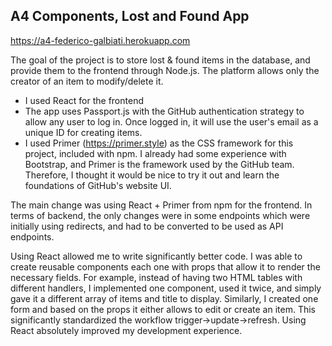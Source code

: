 ## A4 Components, Lost and Found App
https://a4-federico-galbiati.herokuapp.com

The goal of the project is to store lost & found items in the database, and provide them to the frontend through Node.js. The platform allows only the creator of an item to modify/delete it.
- I used React for the frontend
- The app uses Passport.js with the GitHub authentication strategy to allow any user to log in. Once logged in, it will use the user's email as a unique ID for creating items.
- I used Primer (https://primer.style) as the CSS framework for this project, included with npm. I already had some experience with Bootstrap, and Primer is the framework used by the GitHub team. Therefore, I thought it would be nice to try it out and learn the foundations of GitHub's website UI.

The main change was using React + Primer from npm for the frontend. In terms of backend, the only changes were in some endpoints which were initially using redirects, and had to be converted to be used as API endpoints.

Using React allowed me to write significantly better code. I was able to create reusable components each one with props that allow it to render the necessary fields. For example, instead of having two HTML tables with different handlers, I implemented one component, used it twice, and simply gave it a different array of items and title to display. Similarly, I created one form and based on the props it either allows to edit or create an item. This significantly standardized the workflow trigger->update->refresh. Using React absolutely improved my development experience.